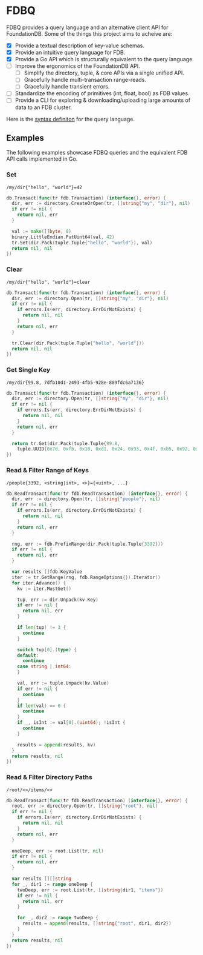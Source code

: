 # FDBQ

FDBQ provides a query language and an alternative client API
for FoundationDB. Some of the things this project aims to
acheive are:
- [x] Provide a textual description of key-value schemas.
- [x] Provide an intuitive query language for FDB.
- [x] Provide a Go API which is structurally equivalent to
  the query language.
- [ ] Improve the ergonomics of the FoundationDB API.
  - [ ] Simplify the directory, tuple, & core APIs via
    a single unified API.
  - [ ] Gracefully handle multi-transaction range-reads.
  - [ ] Gracefully handle transient errors.
- [ ] Standardize the encoding of primitives (int, float,
  bool) as FDB values.
- [ ] Provide a CLI for exploring & downloading/uploading
  large amounts of data to an FDB cluster.

Here is the [syntax definiton](syntax.ebnf) for the query
language.

## Examples

The following examples showcase FDBQ queries and the
equivalent FDB API calls implemented in Go.

### Set

```fdbq
/my/dir{"hello", "world"}=42
```

```Go
db.Transact(func(tr fdb.Transaction) (interface{}, error) {
  dir, err := directory.CreateOrOpen(tr, []string{"my", "dir"}, nil)
  if err != nil {
    return nil, err
  }

  val := make([]byte, 8)
  binary.LittleEndian.PutUint64(val, 42)
  tr.Set(dir.Pack(tuple.Tuple{"hello", "world"}), val)
  return nil, nil
})
```

### Clear

```fdbq
/my/dir{"hello", "world"}=clear
```

```Go
db.Transact(func(tr fdb.Transaction) (interface{}, error) {
  dir, err := directory.Open(tr, []string{"my", "dir"}, nil)
  if err != nil {
    if errors.Is(err, directory.ErrDirNotExists) {
      return nil, nil
    }
    return nil, err
  }

  tr.Clear(dir.Pack(tuple.Tuple{"hello", "world"}))
  return nil, nil
})
```

### Get Single Key

```fdbq
/my/dir{99.8, 7dfb10d1-2493-4fb5-928e-889fdc6a7136}
```

```Go
db.Transact(func(tr fdb.Transaction) (interface{}, error) {
  dir, err := directory.Open(tr, []string{"my", "dir"}, nil)
  if err != nil {
    if errors.Is(err, directory.ErrDirNotExists) {
      return nil, nil
    }
    return nil, err
  }

  return tr.Get(dir.Pack(tuple.Tuple{99.8,
    tuple.UUID{0x7d, 0xfb, 0x10, 0xd1, 0x24, 0x93, 0x4f, 0xb5, 0x92, 0x8e, 0x88, 0x9f, 0xdc, 0x6a, 0x71, 0x36}))
})
```

### Read & Filter Range of Keys

```fdbq
/people{3392, <string|int>, <>}={<uint>, ...}
```

```Go
db.ReadTransact(func(tr fdb.ReadTransaction) (interface{}, error) {
  dir, err := directory.Open(tr, []string{"people"}, nil)
  if err != nil {
    if errors.Is(err, directory.ErrDirNotExists) {
      return nil, nil
    }
    return nil, err
  }

  rng, err := fdb.PrefixRange(dir.Pack(tuple.Tuple{3392}))
  if err != nil {
    return nil, err
  }

  var results []fdb.KeyValue
  iter := tr.GetRange(rng, fdb.RangeOptions{}).Iterator()
  for iter.Advance() {
    kv := iter.MustGet()

    tup, err := dir.Unpack(kv.Key)
    if err != nil {
      return nil, err
    }

    if len(tup) != 3 {
      continue
    }

    switch tup[0].(type) {
    default:
      continue
    case string | int64:
    }

    val, err := tuple.Unpack(kv.Value)
    if err != nil {
      continue
    }
    if len(val) == 0 {
      continue
    }
    if _, isInt := val[0].(uint64); !isInt {
      continue
    }

    results = append(results, kv)
  }
  return results, nil
})
```

### Read & Filter Directory Paths

```fdbq
/root/<>/items/<>
```

```Go
db.ReadTransact(func(tr fdb.ReadTransaction) (interface{}, error) {
  root, err := directory.Open(tr, []string{"root"}, nil)
  if err != nil {
    if errors.Is(err, directory.ErrDirNotExists) {
      return nil, nil
    }
    return nil, err
  }

  oneDeep, err := root.List(tr, nil)
  if err != nil {
    return nil, err
  }

  var results [][]string
  for _, dir1 := range oneDeep {
    twoDeep, err := root.List(tr, []string{dir1, "items"})
    if err != nil {
      return nil, err
    }

    for _, dir2 := range twoDeep {
      results = append(results, []string{"root", dir1, dir2})
    }
  }
  return results, nil
})
```

